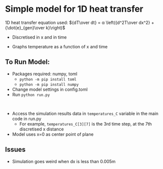 ﻿# Simple model for 1D heat transfer

1D heat transfer equation used: ${dT\over dt} = α \left({d^2T\over dx^2} + {\dot{e}_{gen}\over k}\right)$

- Discretised in x and in time

- Graphs temperature as a function of x and time

## To Run Model:
- Packages required: numpy, toml
  - ```python -m pip install toml```
  - ```python -m pip install numpy```  
- Change model settings in config.toml
- Run ```python run.py```
<br>
  
- Access the simulation results data in ```temperatures_C``` variable in the main code in run.py
  - For example, ```temperatures_C[3][7]``` is the 3rd time step, at the 7th discretised x distance
- Model uses x=0 as center point of plane

## Issues
- Simulation goes weird when dx is less than 0.005m
